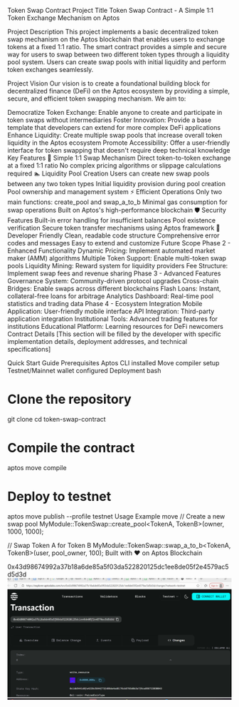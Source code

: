 Token Swap Contract
Project Title
Token Swap Contract - A Simple 1:1 Token Exchange Mechanism on Aptos

Project Description
This project implements a basic decentralized token swap mechanism on the Aptos blockchain that enables users to exchange tokens at a fixed 1:1 ratio. The smart contract provides a simple and secure way for users to swap between two different token types through a liquidity pool system. Users can create swap pools with initial liquidity and perform token exchanges seamlessly.

Project Vision
Our vision is to create a foundational building block for decentralized finance (DeFi) on the Aptos ecosystem by providing a simple, secure, and efficient token swapping mechanism. We aim to:

Democratize Token Exchange: Enable anyone to create and participate in token swaps without intermediaries
Foster Innovation: Provide a base template that developers can extend for more complex DeFi applications
Enhance Liquidity: Create multiple swap pools that increase overall token liquidity in the Aptos ecosystem
Promote Accessibility: Offer a user-friendly interface for token swapping that doesn't require deep technical knowledge
Key Features
🔄 Simple 1:1 Swap Mechanism
Direct token-to-token exchange at a fixed 1:1 ratio
No complex pricing algorithms or slippage calculations required
🏊 Liquidity Pool Creation
Users can create new swap pools between any two token types
Initial liquidity provision during pool creation
Pool ownership and management system
⚡ Efficient Operations
Only two main functions: create_pool and swap_a_to_b
Minimal gas consumption for swap operations
Built on Aptos's high-performance blockchain
🛡️ Security Features
Built-in error handling for insufficient balances
Pool existence verification
Secure token transfer mechanisms using Aptos framework
🔧 Developer Friendly
Clean, readable code structure
Comprehensive error codes and messages
Easy to extend and customize
Future Scope
Phase 2 - Enhanced Functionality
Dynamic Pricing: Implement automated market maker (AMM) algorithms
Multiple Token Support: Enable multi-token swap pools
Liquidity Mining: Reward system for liquidity providers
Fee Structure: Implement swap fees and revenue sharing
Phase 3 - Advanced Features
Governance System: Community-driven protocol upgrades
Cross-chain Bridges: Enable swaps across different blockchains
Flash Loans: Instant, collateral-free loans for arbitrage
Analytics Dashboard: Real-time pool statistics and trading data
Phase 4 - Ecosystem Integration
Mobile Application: User-friendly mobile interface
API Integration: Third-party application integration
Institutional Tools: Advanced trading features for institutions
Educational Platform: Learning resources for DeFi newcomers
Contract Details
[This section will be filled by the developer with specific implementation details, deployment addresses, and technical specifications]

Quick Start Guide
Prerequisites
Aptos CLI installed
Move compiler setup
Testnet/Mainnet wallet configured
Deployment
bash
# Clone the repository
git clone <repository-url>
cd token-swap-contract

# Compile the contract
aptos move compile

# Deploy to testnet
aptos move publish --profile testnet
Usage Example
move
// Create a new swap pool
MyModule::TokenSwap::create_pool<TokenA, TokenB>(owner, 1000, 1000);

// Swap Token A for Token B
MyModule::TokenSwap::swap_a_to_b<TokenA, TokenB>(user, pool_owner, 100);
Built with ❤️ on Aptos Blockchain

0x43d98674992a37b18a6de85a5f03da522820125dc1ee8de05f2e4579ac5d5d3d
![alt text](image.png)
